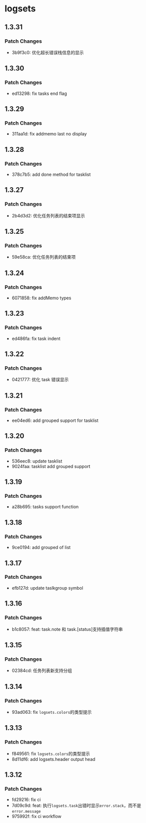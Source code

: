 # logsets

## 1.3.31

### Patch Changes

- 3b9f3c0: 优化超长错误栈信息的显示

## 1.3.30

### Patch Changes

- ed13298: fix tasks end flag

## 1.3.29

### Patch Changes

- 311aa1d: fix addmemo last no display

## 1.3.28

### Patch Changes

- 378c7b5: add done method for tasklist

## 1.3.27

### Patch Changes

- 2b4d3d2: 优化任务列表的结束项显示

## 1.3.25

### Patch Changes

- 59e58ca: 优化任务列表的结束项

## 1.3.24

### Patch Changes

- 6071858: fix addMemo types

## 1.3.23

### Patch Changes

- ed486fa: fix task indent

## 1.3.22

### Patch Changes

- 0421777: 优化 task 错误显示

## 1.3.21

### Patch Changes

- ee04ed6: add grouped support for tasklist

## 1.3.20

### Patch Changes

- 536eec8: update tasklist
- 9024faa: tasklist add grouped support

## 1.3.19

### Patch Changes

- a28b695: tasks support function

## 1.3.18

### Patch Changes

- 9ce0194: add grouped of list

## 1.3.17

### Patch Changes

- efb127d: update taslkgroup symbol

## 1.3.16

### Patch Changes

- b1c8057: feat: task.note 和 task.[status]支持插值字符串

## 1.3.15

### Patch Changes

- 02384cd: 任务列表新支持分组

## 1.3.14

### Patch Changes

- 93ad063: fix `logsets.colors`的类型提示

## 1.3.13

### Patch Changes

- f849561: fix `logsets.colors`的类型提示
- 8d11df6: add logsets.header output head

## 1.3.12

### Patch Changes

- fd29216: fix ci
- 7d09c9d: feat: 执行`logsets.task`出错时显示`error.stack`，而不是`error.message`
- 975992f: fix ci workflow
